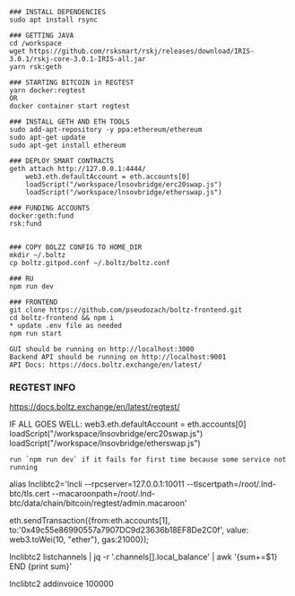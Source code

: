 ```
### INSTALL DEPENDENCIES
sudo apt install rsync

### GETTING JAVA
cd /workspace
wget https://github.com/rsksmart/rskj/releases/download/IRIS-3.0.1/rskj-core-3.0.1-IRIS-all.jar
yarn rsk:geth

### STARTING BITCOIN in REGTEST
yarn docker:regtest 
OR
docker container start regtest

### INSTALL GETH AND ETH TOOLS
sudo add-apt-repository -y ppa:ethereum/ethereum
sudo apt-get update
sudo apt-get install ethereum

### DEPLOY SMART CONTRACTS
geth attach http://127.0.0.1:4444/
    web3.eth.defaultAccount = eth.accounts[0]
    loadScript("/workspace/lnsovbridge/erc20swap.js")
    loadScript("/workspace/lnsovbridge/etherswap.js")

### FUNDING ACCOUNTS
docker:geth:fund
rsk:fund


### COPY BOLZZ CONFIG TO HOME_DIR
mkdir ~/.boltz
cp boltz.gitpod.conf ~/.boltz/boltz.conf

### RU
npm run dev

### FRONTEND
git clone https://github.com/pseudozach/boltz-frontend.git  
cd boltz-frontend && npm i  
* update .env file as needed  
npm run start  

GUI should be running on http://localhost:3000  
Backend API should be running on http://localhost:9001  
API Docs: https://docs.boltz.exchange/en/latest/
```


### REGTEST INFO
https://docs.boltz.exchange/en/latest/regtest/


IF ALL GOES WELL:
    web3.eth.defaultAccount = eth.accounts[0]
    loadScript("/workspace/lnsovbridge/erc20swap.js")
    loadScript("/workspace/lnsovbridge/etherswap.js")

    run `npm run dev` if it fails for first time because some service not running

alias lnclibtc2='lncli --rpcserver=127.0.0.1:10011 --tlscertpath=/root/.lnd-btc/tls.cert --macaroonpath=/root/.lnd-btc/data/chain/bitcoin/regtest/admin.macaroon'

eth.sendTransaction({from:eth.accounts[1], to:'0x49c55e86990557a7907DC9d23636b18EF8De2C0f', value: web3.toWei(10, "ether"), gas:21000});
 
 lnclibtc2 listchannels | jq -r '.channels[].local_balance' | awk '{sum+=$1} END {print sum}'
 
 lnclibtc2 addinvoice 100000